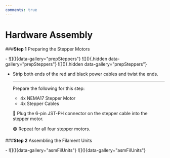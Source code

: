 ```yaml
---
comments: true
---
```


<link rel="stylesheet" href="../../assets/css/kits.css">

# Hardware Assembly

###**Step 1** Preparing the Stepper Motors

<div class="grid cards" markdown>
- ![](){data-gallery="prepSteppers"}
    ![](){.hidden data-gallery="prepSteppers"}
    ![](){.hidden data-gallery="prepSteppers"}

- Strip both ends of the red and black power cables and twist the ends.

    ---

    Prepare the following for this step:

    - 4x NEMA17 Stepper Motor
    - 4x Stepper Cables

    :red_circle: Plug the 6-pin JST-PH connector on the stepper cable into the stepper motor.


    :green_circle: Repeat for all four stepper motors.

</div>

###**Step 2** Assembling the Filament Units

<div class="grid cards" markdown>
- ![](){data-gallery="asmFilUnits"}
    ![](){data-gallery="asmFilUnits"}
</div>